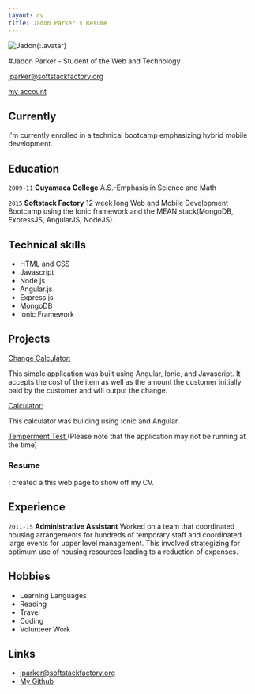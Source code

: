 ```yaml
---
layout: cv
title: Jadon Parker's Resume
---
```


![Jadon](./media/cheetah.jpg){:.avatar}

#Jadon Parker - Student of the Web and Technology

<div id="webaddress">
<a href="mailto:">jparker@softstackfactory.org</a>

<i class="fa fa-github"></i> <a href="https://github.com/jparkerssf">my account</a>


</div>


## Currently

I'm currently enrolled in a technical bootcamp emphasizing hybrid mobile development.

## Education

`2009-11`
__Cuyamaca College__ A.S.-Emphasis in Science and Math


`2015`
__Softstack Factory__ 12 week long Web and Mobile Development Bootcamp using the Ionic framework and the MEAN stack(MongoDB, ExpressJS, AngularJS, NodeJS).


## Technical skills

* HTML and CSS
* Javascript
* Node.js
* Angular.js
* Express.js
* MongoDB
* Ionic Framework

## Projects
<a href="http://codepen.io/jadtheparker/pen/wWWRBK">Change Calculator: </a><p> This simple application was built using Angular, Ionic, and Javascript. It accepts the cost of the item as well as the amount the customer initially paid by the customer and will output the change.<p>
<a href="http://codepen.io/jadtheparker/pen/yJXXwx"> Calculator:</a>  <p> This calculator was building using Ionic and Angular. </p>

<a href="https://ionicapp2-jadtheparker.c9users.io/#/">Temperment Test </a> (Please note that the application may not be running at the time)


### Resume

I created a this web page to show off my CV.  



## Experience

`2011-15`
__Administrative Assistant__ 
  Worked on a team that coordinated housing arrangements for hundreds of temporary staff and coordinated large events for upper level management. This involved strategizing for optimum use of housing resources leading to a reduction of expenses.




## Hobbies

* Learning Languages
* Reading
* Travel
* Coding
* Volunteer Work

## Links

* <i class="fa fa-envelope"></i> <a href="mailto:">jparker@softstackfactory.org</a><br />
* <i class="fa fa-github"></i> <a href="https://github.com/jparkerssf">My Github</a><br />


